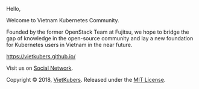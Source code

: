 Hello,
  
Welcome to Vietnam Kubernetes Community.

Founded by the former OpenStack Team at Fujitsu, we hope to bridge the gap of knowledge in the open-source community and lay a new foundation for Kubernetes users in Vietnam in the near future.

https://vietkubers.github.io/

Visit us on [Social Network](https://www.facebook.com/groups/VietKubers/).

Copyright © 2018, [VietKubers](https://github.com/vietkubers). Released under the [MIT License](https://github.com/vietkubers/vietkubers.github.io/blob/master/LICENSE).
